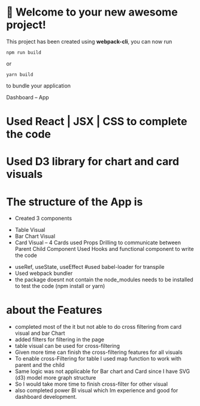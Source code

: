# 🚀 Welcome to your new awesome project!

This project has been created using **webpack-cli**, you can now run
```
npm run build
```
or
```
yarn build
```
to bundle your application

Dashboard – App

# Used React | JSX | CSS to complete the code 
# Used D3 library for chart and card visuals
# The structure of the App is 
- Created 3 components
* Table Visual
* Bar Chart Visual
* Card Visual – 4 Cards
used Props Drilling to communicate between Parent Child Component
Used Hooks and functional component to write the code 	
- useRef, useState, useEffect
#used babel-loader for transpile 
- Used webpack bundler
- the package doesnt not contain the node_modules needs to be installed to test the code (npm install or yarn)


# about the Features
- completed most of the it but not able to do cross filtering from card visual and bar Chart
- added filters for filtering in the page
- table visual can be used for cross-filtering
- Given more time can finish the cross-filtering features for all visuals
- To enable cross-Filtering for table I used map function to work with parent and the child
- Same logic was not applicable for Bar chart and Card since I have SVG (d3) model more graph structure
- So I would take more time to finish cross-filter for other visual 
- also completed power BI visual which Im experience and good for dashboard development.
